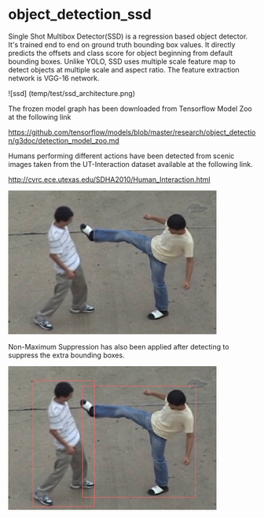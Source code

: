 # object_detection_ssd
Single Shot Multibox Detector(SSD) is a regression based object detector. It's trained end to end on ground truth bounding box values. It directly predicts the offsets and class score for object beginning from default bounding boxes. Unlike YOLO, SSD uses multiple scale feature map to detect objects at multiple scale and aspect ratio. The feature extraction network is VGG-16 network. 

![ssd] (temp/test/ssd_architecture.png)

The frozen model graph has been downloaded from Tensorflow Model Zoo at the following link

https://github.com/tensorflow/models/blob/master/research/object_detection/g3doc/detection_model_zoo.md

Humans performing different actions have been detected from scenic images taken from the UT-Interaction dataset available at the following link.

http://cvrc.ece.utexas.edu/SDHA2010/Human_Interaction.html

![input_image](temp/test/13_3_2.avi_49.jpeg)

Non-Maximum Suppression has also been applied after detecting to suppress the extra bounding boxes.

![output_image](temp/test/a_13_3_2.avi_49.jpeg)

